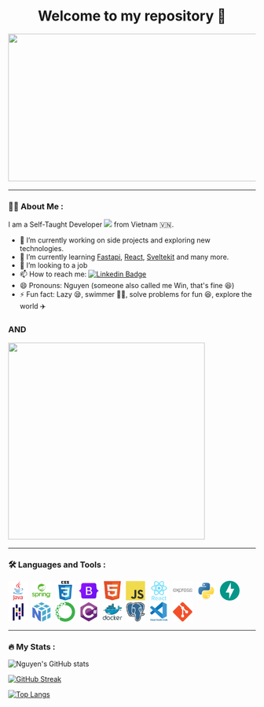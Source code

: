 <h1 align="center">
  Welcome to my repository 👋
</h1>
<div align="center">
  <img src="https://media.giphy.com/media/zOvBKUUEERdNm/giphy.gif" width="600" height="300"/>
</div>

---

### :man_technologist: About Me :

I am a Self-Taught Developer <img src="https://media.giphy.com/media/WUlplcMpOCEmTGBtBW/giphy.gif" width="50"> from Vietnam 🇻🇳.
- 🔭 I’m currently working on side projects and exploring new technologies.
- 🌱 I’m currently learning [Fastapi](https://fastapi.tiangolo.com/), [React](https://reactjs.org/), [Sveltekit](https://kit.svelte.dev/) and many more.
- 👯 I’m looking to a job
- 📫 How to reach me: [![Linkedin Badge](https://img.shields.io/badge/LinkedIn-0077B5?style=for-the-badge&logo=linkedin&logoColor=white)](https://www.linkedin.com/in/binhnguyennguyen/)
- 😄 Pronouns: Nguyen (someone also called me Win, that's fine 😆)
- ⚡ Fun fact: Lazy 😪, swimmer 🏊‍♂️, solve problems for fun 😆, explore the world ✈️
<h3>
  AND
</h3>
<img src="https://media.giphy.com/media/12BYUePgtn7sis/giphy.gif" width="400" height="400"/>

---

### :hammer_and_wrench: Languages and Tools :
<div>
  <img src="https://github.com/devicons/devicon/blob/master/icons/java/java-original-wordmark.svg" title="Java" alt="Java" width="40" height="40"/>&nbsp;
  <img src="https://github.com/devicons/devicon/blob/master/icons/spring/spring-original-wordmark.svg" title="Spring" alt="Spring" width="40" height="40"/>&nbsp;
  <img src="https://github.com/devicons/devicon/blob/master/icons/css3/css3-original-wordmark.svg"  title="CSS3" alt="CSS" width="40" height="40"/>&nbsp;
  <img src="https://github.com/devicons/devicon/blob/master/icons/bootstrap/bootstrap-original.svg"  title="Bootstrap" alt="Bootstrap" width="40" height="40"/>&nbsp;
  <img src="https://github.com/devicons/devicon/blob/master/icons/html5/html5-original.svg" title="HTML5" alt="HTML" width="40" height="40"/>&nbsp;
  <img src="https://github.com/devicons/devicon/blob/master/icons/javascript/javascript-original.svg" title="JavaScript" alt="JavaScript" width="40" height="40"/>&nbsp;
  <img src="https://github.com/devicons/devicon/blob/master/icons/react/react-original-wordmark.svg" title="React" alt="React" width="40" height="40"/>&nbsp;
  <img src="https://github.com/devicons/devicon/blob/master/icons/express/express-original-wordmark.svg" title="Express" alt="Express" width="40" height="40"/>&nbsp;
  <img src="https://github.com/devicons/devicon/blob/master/icons/python/python-original.svg" title="Python" alt="Python" width="40" height="40"/>&nbsp;
  <img src="https://github.com/devicons/devicon/blob/master/icons/fastapi/fastapi-original.svg" title="Fastapi" alt="Fastapi" width="40" height="40"/>&nbsp;
  <img src="https://github.com/devicons/devicon/blob/master/icons/pandas/pandas-original.svg" title="Pandas" alt="Pandas" width="40" height="40"/>&nbsp;
  <img src="https://github.com/devicons/devicon/blob/master/icons/numpy/numpy-original.svg" title="Numpy" alt="Numpy" width="40" height="40"/>&nbsp;
  <img src="https://github.com/devicons/devicon/blob/master/icons/anaconda/anaconda-original.svg" title="Anaconda" alt="Anaconda" width="40" height="40"/>&nbsp;  
  <img src="https://github.com/devicons/devicon/blob/master/icons/csharp/csharp-original.svg" title="C#" alt="C#" width="40" height="40"/>&nbsp;
  <img src="https://github.com/devicons/devicon/blob/master/icons/docker/docker-original-wordmark.svg" title="Docker" alt="Docker" width="40" height="40"/>&nbsp;
  <img src="https://github.com/devicons/devicon/blob/master/icons/postgresql/postgresql-original.svg" title="Postgres" alt="Postgres" width="40" height="40"/>&nbsp;
  <img src="https://github.com/devicons/devicon/blob/master/icons/vscode/vscode-original-wordmark.svg" title="VSCode" alt="VSCode" width="40" height="40"/>&nbsp;
  <img src="https://github.com/devicons/devicon/blob/master/icons/git/git-original.svg" title="Git" alt="Git" width="40" height="40"/>
</div>

---

### :fire: My Stats :

![Nguyen's GitHub stats](https://github-readme-stats.vercel.app/api?username=BabyfaceDeveloper&theme=transparent&show_icons=true)

[![GitHub Streak](https://streak-stats.demolab.com/?user=BabyfaceDeveloper&theme=dark)](https://git.io/streak-stats)

[![Top Langs](https://github-readme-stats.vercel.app/api/top-langs/?username=BabyfaceDeveloper)](https://github.com/anuraghazra/github-readme-stats)
